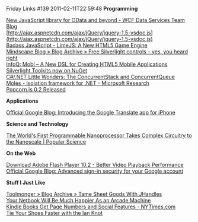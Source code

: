 Friday Links #139
2011-02-11T22:59:48
**Programming**

[New JavaScript library for OData and beyond - WCF Data Services Team Blog](http://blogs.msdn.com/b/astoriateam/archive/2011/02/08/new-javascript-library-for-odata-and-beyond.aspx)   
[http://ajax.aspnetcdn.com/ajax/jQuery/jquery-1.5-vsdoc.js](http://ajax.aspnetcdn.com/ajax/jQuery/jquery-1.5-vsdoc.js)   
[Badass JavaScript - LimeJS: A New HTML5 Game Engine](http://badassjs.com/post/3200945950/limejs)   
[Mindscape Blog » Blog Archive » Free Silverlight controls – yes, you heard right ](http://www.mindscapehq.com/blog/index.php/2011/02/01/free-silverlight-controls-yes-you-heard-right/)   
[InfoQ: Mobl – A New DSL for Creating HTML5 Mobile Applications](http://www.infoq.com/news/2011/02/Mobl)   
[Silverlight Toolkits now on NuGet](http://timheuer.com/blog/archive/2011/02/10/silverlight-toolkit-available-on-nuget.aspx?utm_source=feedburner&utm_medium=feed&utm_campaign=Feed%3A+timheuer+%28Method+%7E+of+%7E+failed+by+Tim+Heuer%29)   
[C#/.NET Little Wonders: The ConcurrentStack and ConcurrentQueue](http://geekswithblogs.net/BlackRabbitCoder/archive/2011/02/10/c.net-little-wonders-the-concurrent-collections-1-of-3.aspx)   
[Moles - Isolation framework for .NET - Microsoft Research](http://research.microsoft.com/en-us/projects/moles/)   
[Popcorn.js 0.2 Released](http://weblog.bocoup.com/popcorn-js-0-2-released?utm_source=javascriptweekly&utm_medium=email)

**Applications**

[Official Google Blog: Introducing the Google Translate app for iPhone](http://googleblog.blogspot.com/2011/02/introducing-google-translate-app-for.html?utm_source=feedburner&utm_medium=feed&utm_campaign=Feed%3A+blogspot%2FMKuf+%28Official+Google+Blog%29)

**Science and Technology**

[The World's First Programmable Nanoprocessor Takes Complex Circuitry to the Nanoscale | Popular Science](http://www.popsci.com/science/article/2011-02/worlds-first-programmable-nanoprocessor-takes-complex-circuitry-nanoscale)

**On the Web**

[Download Adobe Flash Player 10.2 - Better Video Playback Performance](http://www.labnol.org/software/download-adobe-flash-player/18646/)   
[Official Google Blog: Advanced sign-in security for your Google account](http://googleblog.blogspot.com/2011/02/advanced-sign-in-security-for-your.html?utm_source=feedburner&utm_medium=feed&utm_campaign=Feed%3A+blogspot%2FMKuf+%28Official+Google+Blog%29)

**Stuff I Just Like**

[Toolmonger » Blog Archive » Tame Sheet Goods With JHandles](http://toolmonger.com/2011/02/03/tame-sheet-goods-with-jhandles/)   
[Your Netbook Will Be Much Happier As an Arcade Machine](http://gizmodo.com/5748222/your-netbook-will-be-much-happier-as-an-arcade-machine?utm_source=feedburner&utm_medium=feed&utm_campaign=Feed%3A+lifehacker%2Ffull+%28Lifehacker%29)   
[Kindle Books Get Page Numbers and Social Features - NYTimes.com](http://gadgetwise.blogs.nytimes.com/2011/02/07/kindle-books-get-page-numbers-and-social-features/)   
[Tie Your Shoes Faster with the Ian Knot](http://lifehacker.com/#!5757932/tie-your-shoes-faster-with-the-ian-knot)
